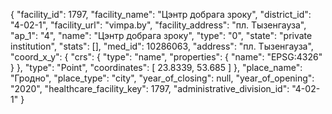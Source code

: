 {
    "facility_id": 1797,
    "facility_name": "Цэнтр добрага зроку",
    "district_id": "4-02-1",
    "facility_url": "vimpa.by",
    "facility_address": "пл. Тызенгауза",
    "ap_1": "4",
    "name": "Цэнтр добрага зроку",
    "type": "0",
    "state": "private institution",
    "stats": [],
    "med_id": 10286063,
    "address": "пл. Тызенгауза",
    "coord_x_y": {
        "crs": {
            "type": "name",
            "properties": {
                "name": "EPSG:4326"
            }
        },
        "type": "Point",
        "coordinates": [
            23.8339,
            53.685
        ]
    },
    "place_name": "Гродно",
    "place_type": "city",
    "year_of_closing": null,
    "year_of_opening": "2020",
    "healthcare_facility_key": 1797,
    "administrative_division_id": "4-02-1"
}